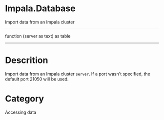 ﻿# Impala.Database
Import data from an Impala cluster
***
function (server as text) as table
***
# Descrition 
Import data from an Impala cluster <code>server</code>. If a port wasn't specified, the default port 21050 will be used.
# Category 
Accessing data
